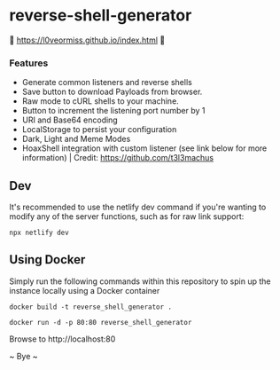# reverse-shell-generator

:shell: https://l0veormiss.github.io/index.html :shell:

[//]: # (<!-- ALL-CONTRIBUTORS-BADGE:START - Do not remove or modify this section -->)

[//]: # ([![All Contributors]&#40;https://img.shields.io/badge/all_contributors-16-orange.svg?style=flat-square&#41;]&#40;#contributors-&#41;)

[//]: # (<!-- ALL-CONTRIBUTORS-BADGE:END -->)

[//]: # (Hosted Reverse Shell generator with a ton of functionality -- &#40;great for CTFs&#41;)

[//]: # (<br> [![Netlify Status]&#40;https://api.netlify.com/api/v1/badges/46dbabe0-23b7-42e6-b04b-e1769dc455ce/deploy-status&#41;]&#40;https://app.netlify.com/sites/brave-swartz-5dcdab/deploys&#41;)

[//]: # (### Hosted Instance)

[//]: # (https://revshells.com)

### Features

- Generate common listeners and reverse shells
- Save button to download Payloads from browser.
- Raw mode to cURL shells to your machine.
- Button to increment the listening port number by 1
- URI and Base64 encoding
- LocalStorage to persist your configuration
- Dark, Light and Meme Modes
- HoaxShell integration with custom listener (see link below for more information) | Credit: https://github.com/t3l3machus

[//]: # (### HoaxShell Listener Docs)

[//]: # ()
[//]: # ([https://github.com/t3l3machus/hoaxshell/tree/main/revshells]&#40;https://github.com/t3l3machus/hoaxshell/tree/main/revshells&#41;)

[//]: # ()
[//]: # (### Screenshot)

[//]: # ()
[//]: # (![image]&#40;https://user-images.githubusercontent.com/70012972/169376352-e6d6b90e-2e2e-46b0-b6f9-0e3f13713e39.png&#41;)

## Dev

It's recommended to use the netlify dev command if you're wanting to modify any of the server functions, such as for raw link support:

```
npx netlify dev
```

## Using Docker
Simply run the following commands within this repository to spin up the instance locally using a Docker container

```
docker build -t reverse_shell_generator .

docker run -d -p 80:80 reverse_shell_generator
```

Browse to http://localhost:80


<!-- markdownlint-restore -->
<!-- prettier-ignore-end -->

<!-- ALL-CONTRIBUTORS-LIST:END -->

~ Bye ~